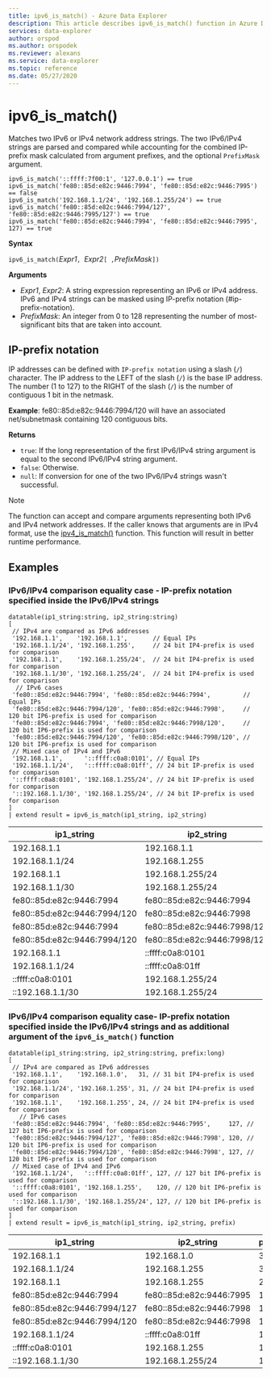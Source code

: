 ```yaml
---
title: ipv6_is_match() - Azure Data Explorer
description: This article describes ipv6_is_match() function in Azure Data Explorer.
services: data-explorer
author: orspod
ms.author: orspodek
ms.reviewer: alexans
ms.service: data-explorer
ms.topic: reference
ms.date: 05/27/2020
---
```

# ipv6_is_match()

Matches two IPv6 or IPv4 network address strings. The two IPv6/IPv4 strings are parsed and compared while accounting for the combined IP-prefix mask calculated from argument prefixes, and the optional `PrefixMask` argument.

```kusto
ipv6_is_match('::ffff:7f00:1', '127.0.0.1') == true
ipv6_is_match('fe80::85d:e82c:9446:7994', 'fe80::85d:e82c:9446:7995') == false
ipv6_is_match('192.168.1.1/24', '192.168.1.255/24') == true
ipv6_is_match('fe80::85d:e82c:9446:7994/127', 'fe80::85d:e82c:9446:7995/127') == true
ipv6_is_match('fe80::85d:e82c:9446:7994', 'fe80::85d:e82c:9446:7995', 127) == true
```

**Syntax**

`ipv6_is_match(`*Expr1*`, `*Expr2*`[ ,`*PrefixMask*`])`

**Arguments**

* *Expr1*, *Expr2*: A string expression representing an IPv6 or IPv4 address. IPv6 and IPv4 strings can be masked using IP-prefix notation (#ip-prefix-notation).
* *PrefixMask*: An integer from 0 to 128 representing the number of most-significant bits that are taken into account.

## IP-prefix notation
 
IP addresses can be defined with `IP-prefix notation` using a slash (`/`) character.
The IP address to the LEFT of the slash (`/`) is the base IP address. The number (1 to 127) to the RIGHT of the slash (`/`) is the number of contiguous 1 bit in the netmask. 

**Example**:
fe80::85d:e82c:9446:7994/120 will have an associated net/subnetmask containing 120 contiguous bits.

**Returns**

* `true`: If the long representation of the first IPv6/IPv4 string argument is equal to the second IPv6/IPv4 string argument.
* `false`: Otherwise.
* `null`: If conversion for one of the two IPv6/IPv4 strings wasn't successful.

> [!Note]
> The function can accept and compare arguments representing both IPv6 and IPv4 network addresses. If the caller knows that arguments are in IPv4 format, use the [ipv4_is_match()](./ipv4-is-matchfunction.md) function. This function will result in better runtime performance.

## Examples

### IPv6/IPv4 comparison equality case - IP-prefix notation specified inside the IPv6/IPv4 strings

<!-- csl: https://help.kusto.windows.net/Samples -->
```kusto
datatable(ip1_string:string, ip2_string:string)
[
 // IPv4 are compared as IPv6 addresses
 '192.168.1.1',    '192.168.1.1',       // Equal IPs
 '192.168.1.1/24', '192.168.1.255',     // 24 bit IP4-prefix is used for comparison
 '192.168.1.1',    '192.168.1.255/24',  // 24 bit IP4-prefix is used for comparison
 '192.168.1.1/30', '192.168.1.255/24',  // 24 bit IP4-prefix is used for comparison
  // IPv6 cases
 'fe80::85d:e82c:9446:7994', 'fe80::85d:e82c:9446:7994',         // Equal IPs
 'fe80::85d:e82c:9446:7994/120', 'fe80::85d:e82c:9446:7998',     // 120 bit IP6-prefix is used for comparison
 'fe80::85d:e82c:9446:7994', 'fe80::85d:e82c:9446:7998/120',     // 120 bit IP6-prefix is used for comparison
 'fe80::85d:e82c:9446:7994/120', 'fe80::85d:e82c:9446:7998/120', // 120 bit IP6-prefix is used for comparison
 // Mixed case of IPv4 and IPv6
 '192.168.1.1',      '::ffff:c0a8:0101', // Equal IPs
 '192.168.1.1/24',   '::ffff:c0a8:01ff', // 24 bit IP-prefix is used for comparison
 '::ffff:c0a8:0101', '192.168.1.255/24', // 24 bit IP-prefix is used for comparison
 '::192.168.1.1/30', '192.168.1.255/24', // 24 bit IP-prefix is used for comparison
]
| extend result = ipv6_is_match(ip1_string, ip2_string)
```

|ip1_string|ip2_string|result|
|---|---|---|
|192.168.1.1|192.168.1.1|1|
|192.168.1.1/24|192.168.1.255|1|
|192.168.1.1|192.168.1.255/24|1|
|192.168.1.1/30|192.168.1.255/24|1|
|fe80::85d:e82c:9446:7994|fe80::85d:e82c:9446:7994|1|
|fe80::85d:e82c:9446:7994/120|fe80::85d:e82c:9446:7998|1|
|fe80::85d:e82c:9446:7994|fe80::85d:e82c:9446:7998/120|1|
|fe80::85d:e82c:9446:7994/120|fe80::85d:e82c:9446:7998/120|1|
|192.168.1.1|::ffff:c0a8:0101|1|
|192.168.1.1/24|::ffff:c0a8:01ff|1|
|::ffff:c0a8:0101|192.168.1.255/24|1|
|::192.168.1.1/30|192.168.1.255/24|1|


### IPv6/IPv4 comparison equality case- IP-prefix notation specified inside the IPv6/IPv4 strings and as additional argument of the `ipv6_is_match()` function

<!-- csl: https://help.kusto.windows.net/Samples -->
```kusto
datatable(ip1_string:string, ip2_string:string, prefix:long)
[
 // IPv4 are compared as IPv6 addresses 
 '192.168.1.1',    '192.168.1.0',   31, // 31 bit IP4-prefix is used for comparison
 '192.168.1.1/24', '192.168.1.255', 31, // 24 bit IP4-prefix is used for comparison
 '192.168.1.1',    '192.168.1.255', 24, // 24 bit IP4-prefix is used for comparison
   // IPv6 cases
 'fe80::85d:e82c:9446:7994', 'fe80::85d:e82c:9446:7995',     127, // 127 bit IP6-prefix is used for comparison
 'fe80::85d:e82c:9446:7994/127', 'fe80::85d:e82c:9446:7998', 120, // 120 bit IP6-prefix is used for comparison
 'fe80::85d:e82c:9446:7994/120', 'fe80::85d:e82c:9446:7998', 127, // 120 bit IP6-prefix is used for comparison
 // Mixed case of IPv4 and IPv6
 '192.168.1.1/24',   '::ffff:c0a8:01ff', 127, // 127 bit IP6-prefix is used for comparison
 '::ffff:c0a8:0101', '192.168.1.255',    120, // 120 bit IP6-prefix is used for comparison
 '::192.168.1.1/30', '192.168.1.255/24', 127, // 120 bit IP6-prefix is used for comparison
]
| extend result = ipv6_is_match(ip1_string, ip2_string, prefix)
```

|ip1_string|ip2_string|prefix|result|
|---|---|---|---|
|192.168.1.1|192.168.1.0|31|1|
|192.168.1.1/24|192.168.1.255|31|1|
|192.168.1.1|192.168.1.255|24|1|
|fe80::85d:e82c:9446:7994|fe80::85d:e82c:9446:7995|127|1|
|fe80::85d:e82c:9446:7994/127|fe80::85d:e82c:9446:7998|120|1|
|fe80::85d:e82c:9446:7994/120|fe80::85d:e82c:9446:7998|127|1|
|192.168.1.1/24|::ffff:c0a8:01ff|127|1|
|::ffff:c0a8:0101|192.168.1.255|120|1|
|::192.168.1.1/30|192.168.1.255/24|127|1|
